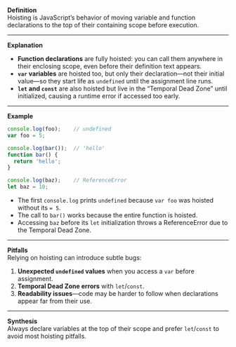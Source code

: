 **Definition**  
Hoisting is JavaScript’s behavior of moving variable and function declarations to the top of their containing scope before execution.  

---

**Explanation**  
- **Function declarations** are fully hoisted: you can call them anywhere in their enclosing scope, even before their definition text appears.  
- **`var` variables** are hoisted too, but only their declaration—not their initial value—so they start life as `undefined` until the assignment line runs.  
- **`let` and `const`** are also hoisted but live in the “Temporal Dead Zone” until initialized, causing a runtime error if accessed too early.  

---

**Example**  
```js
console.log(foo);    // undefined  
var foo = 5;

console.log(bar());  // 'hello'  
function bar() {
  return 'hello';
}

console.log(baz);    // ReferenceError  
let baz = 10;
```  
- The first `console.log` prints `undefined` because `var foo` was hoisted without its `= 5`.  
- The call to `bar()` works because the entire function is hoisted.  
- Accessing `baz` before its `let` initialization throws a ReferenceError due to the Temporal Dead Zone.  

---

**Pitfalls**  
Relying on hoisting can introduce subtle bugs:  
1. **Unexpected `undefined` values** when you access a `var` before assignment.  
2. **Temporal Dead Zone errors** with `let`/`const`.  
3. **Readability issues**—code may be harder to follow when declarations appear far from their use.  

---

**Synthesis**  
Always declare variables at the top of their scope and prefer `let`/`const` to avoid most hoisting pitfalls.

